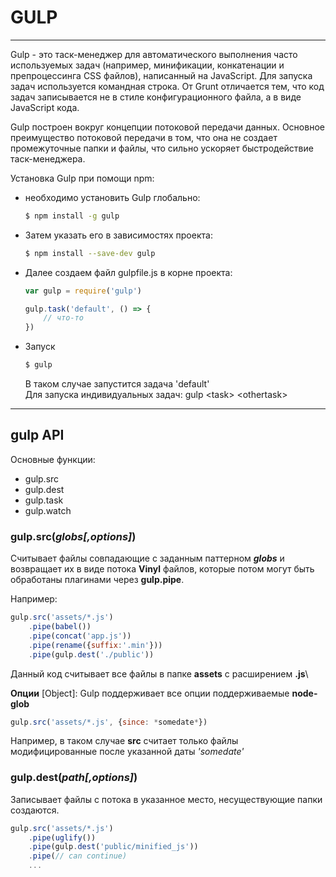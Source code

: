 # GULP

___

Gulp - это таск-менеджер для автоматического выполнения часто используемых задач (например, минификации, конкатенации и препроцессинга CSS файлов), написанный на JavaScript. Для запуска задач используется командная строка. От Grunt отличается тем, что код задач записывается не в стиле конфигурационного файла, а в виде JavaScript кода.

Gulp построен вокруг концепции потоковой передачи данных. Основное преимущество потоковой передачи в том, что она не создает промежуточные папки и файлы, что сильно ускоряет быстродействие таск-менеджера.

Установка Gulp при помощи npm:

- необходимо установить Gulp глобально:

    ```bash
    $ npm install -g gulp
    ```

- Затем указать его в зависимостях проекта:

    ```bash
    $ npm install --save-dev gulp
    ```
- Далее создаем файл gulpfile.js в корне проекта:

    ```javascript
    var gulp = require('gulp')

    gulp.task('default', () => {
        // что-то
    })
    ```

- Запуск

    ```bash
    $ gulp
    ```

    В таком случае запустится задача 'default'\
    Для запуска индивидуальных задач: gulp \<task> \<othertask>

___

## gulp API

Основные функции:

- gulp.src
- gulp.dest
- gulp.task
- gulp.watch

### gulp.src(_globs[,options]_)

Считывает файлы совпадающие с заданным паттерном **_globs_** и возвращает их в виде потока **Vinyl** файлов, которые потом могут быть обработаны плагинами через **gulp.pipe**.

Например:

```javascript
gulp.src('assets/*.js')
    .pipe(babel())
    .pipe(concat('app.js'))
    .pipe(rename({suffix:'.min'}))
    .pipe(gulp.dest('./public'))
```

Данный код считывает все файлы в папке **assets** с расширением **.js**\

**Опции** [Object]:
Gulp поддерживает все опции поддерживаемые **node-glob**

```javascript
gulp.src('assets/*.js', {since: *somedate*})
```

Например, в таком случае **src** считает только файлы модифицированные после указанной даты *'somedate'*

### gulp.dest(_path[,options]_)

Записывает файлы с потока в указанное место, несуществующие папки создаются.

```javascript
gulp.src('assets/*.js')
    .pipe(uglify())
    .pipe(gulp.dest('public/minified_js'))
    .pipe(// can continue)
    ...
```